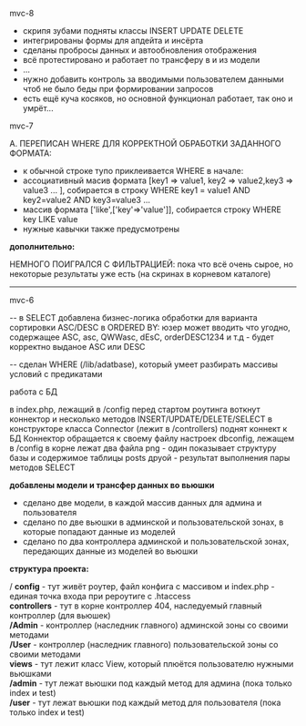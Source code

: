 mvc-8

- скрипя зубами подняты классы INSERT UPDATE DELETE
- интегрированы формы для апдейта и инсёрта
- сделаны пробросы данных и автообновления отображения
- всё протестировано и работает по трансферу в и из модели
- ...
- нужно добавить контроль за вводимыми пользователем данными чтоб не было беды при формировании запросов
- есть ещё куча косяков, но основной функционал работает, так оно и умрёт...


mvc-7

А. ПЕРЕПИСАН WHERE ДЛЯ КОРРЕКТНОЙ ОБРАБОТКИ ЗАДАННОГО ФОРМАТА:

- к обычной строке тупо приклеивается WHERE в начале: 
- ассоциативный масив формата [key1 => value1, key2 => value2,key3 => value3 ... ], собирается в строку WHERE key1 = value1 AND key2=value2 AND key3=value3 ...
- массив формата ['like',['key'=>'value']], собирается строку  WHERE key LIKE value
- нужные кавычки также предусмотрены

**дополнительно:**

НЕМНОГО ПОИГРАЛСЯ С ФИЛЬТРАЦИЕЙ: пока что всё очень сырое, но некоторые результаты уже есть (на скринах в корневом каталоге)

---

mvc-6

-- в SELECT добавлена бизнес-логика обработки для варианта сортировки ASC/DESC в ORDERED BY:
юзер может вводить что угодно, содержащее ASC, asc, QWWasc, dEsC, orderDESC1234 и т.д - будет корректно выданое ASC или DESC

-- сделан WHERE (/lib/adatbase), который умеет разбирать массивы условий с предикатами





работа с БД

в index.php, лежащий в /config перед стартом роутинга воткнут коннектор
и несколько методов INSERT/UPDATE/DELETE/SELECT
в конструкторе класса Connector (лежит в /controllers) поднят коннект к БД
Коннектор обращается к своему файлу настроек dbconfig, лежащем в /config
в корне лежат два файла png - один показывает структуру базы и содержимое таблицы posts
друой - результат выполнения пары методов SELECT 


**добавлены модели и трансфер данных во вьюшки**

- сделано две модели, в каждой массив данных для админа и пользователя
- сделано по две вьюшки в админской и пользовательской зонах, в которые попадают данные из моделей
- сделано по два контроллера админской и пользовательской зонах, передающих данные из моделей во вьюшки

**структура проекта:**  

/
**config** -  тут живёт роутер, файл конфига с массивом и index.php - единая точка входа при рероутиге с .htaccess  
**controllers** - тут в корне контроллер 404, наследуемый главный контроллер (для вьюшек)  
    **/Admin** - контроллер (наследник главного) админской зоны со своими методами  
    **/User** - контроллер (наследник главного) пользовательской зоны со своими методами  
**views** - тут лежит класс View, который плюётся пользователю нужными вьюшками  
    **/admin** - тут лежат вьюшки под каждый метод для админа (пока только index и test)  
    **/user** - тут лежат вьюшки под каждый метод для пользователя (пока только index и test)   